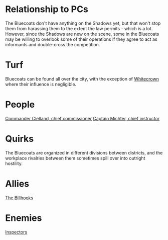 <!-- TITLE: Bluecoats -->
<!-- SUBTITLE: The meanest gang in Duskwall -->

# Relationship to PCs
The Bluecoats don't have anything on the Shadows yet, but that won't stop them from harassing them to the extent the law permits - which is a lot.
However, since the Shadows are new on the scene, some in the Bluecoats may be willing to overlook some of their operations if they agree to act as informants and double-cross the competition.
# Turf
Bluecoats can be found all over the city, with the exception of [Whitecrown](whitecrown) where their influence is negligible.
# People
[Commander Clelland, chief commissioner](clelland)
[Captain Michter, chief instructor](michter)
# Quirks
The Bluecoats are organized in different divisions between districts, and the workplace rivalries between them sometimes spill over into outright hostility.
# Allies
[The Billhooks](billhooks)
# Enemies
[Inspectors](inspectors)